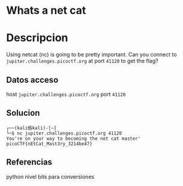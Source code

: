 # Whats a net cat


# Descripcion
Using netcat (nc) is going to be pretty important. Can you connect to `jupiter.challenges.picoctf.org` at port `41120` to get the flag?

## Datos acceso
host `jupiter.challenges.picoctf.org` 
port `41120` 

## Solucion
```shell
┌──(kali㉿kali)-[~]
└─$ nc jupiter.challenges.picoctf.org 41120   
You're on your way to becoming the net cat master'
picoCTF{nEtCat_Mast3ry_3214be47}

```

## Referencias

python nivel bits para conversiones
